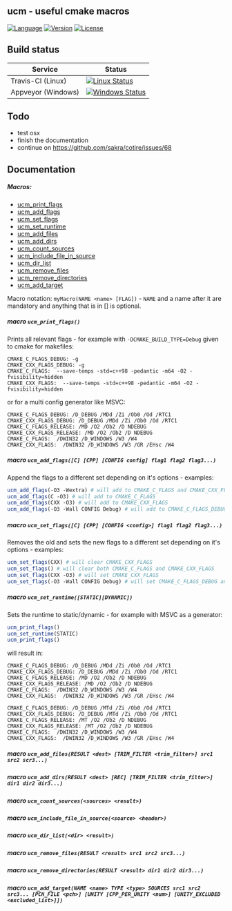 ucm - useful cmake macros
-------------------------

[![Language](https://img.shields.io/badge/language-CMake-blue.svg)](https://github.com/onqtam/ucm/wiki)
[![Version](https://badge.fury.io/gh/onqtam%2Fucm.svg)](https://github.com/onqtam/ucm/releases)
[![License](http://img.shields.io/badge/license-MIT-blue.svg)](http://opensource.org/licenses/MIT)

Build status
------------

| Service            | Status                                                   |
|--------------------|----------------------------------------------------------|
| Travis-CI (Linux)  | [![Linux Status](https://travis-ci.org/onqtam/ucm.svg?branch=master)](https://travis-ci.org/onqtam/ucm)|
| Appveyor (Windows) | [![Windows Status](https://ci.appveyor.com/api/projects/status/m80f32y206l9tb52?svg=true)](https://ci.appveyor.com/project/onqtam/ucm)|

Todo
----

- test osx
- finish the documentation
- continue on https://github.com/sakra/cotire/issues/68

Documentation
-------------

##### <a name="menu"></a>Macros:

- [ucm_print_flags](#ucm_print_flags)
- [ucm_add_flags](#ucm_add_flags)
- [ucm_set_flags](#ucm_set_flags)
- [ucm_set_runtime](#ucm_set_runtime)
- [ucm_add_files](#ucm_add_files)
- [ucm_add_dirs](#ucm_add_dirs)
- [ucm_count_sources](#ucm_count_sources)
- [ucm_include_file_in_source](#ucm_include_file_in_source)
- [ucm_dir_list](#ucm_dir_list)
- [ucm_remove_files](#ucm_remove_files)
- [ucm_remove_directories](#ucm_remove_directories)
- [ucm_add_target](#ucm_add_target)

Macro notation: ```myMacro(NAME <name> [FLAG])``` - ```NAME``` and a name after it are mandatory and anything that is in [] is optional.

##### <a name="ucm_print_flags"></a>macro ```ucm_print_flags()```

Prints all relevant flags - for example with ```-DCMAKE_BUILD_TYPE=Debug``` given to cmake for makefiles:

```
CMAKE_C_FLAGS_DEBUG: -g
CMAKE_CXX_FLAGS_DEBUG: -g
CMAKE_C_FLAGS:  --save-temps -std=c++98 -pedantic -m64 -O2 -fvisibility=hidden
CMAKE_CXX_FLAGS:  --save-temps -std=c++98 -pedantic -m64 -O2 -fvisibility=hidden
```

or for a multi config generator like MSVC:

```
CMAKE_C_FLAGS_DEBUG: /D_DEBUG /MDd /Zi /Ob0 /Od /RTC1
CMAKE_CXX_FLAGS_DEBUG: /D_DEBUG /MDd /Zi /Ob0 /Od /RTC1
CMAKE_C_FLAGS_RELEASE: /MD /O2 /Ob2 /D NDEBUG
CMAKE_CXX_FLAGS_RELEASE: /MD /O2 /Ob2 /D NDEBUG
CMAKE_C_FLAGS:  /DWIN32 /D_WINDOWS /W3 /W4
CMAKE_CXX_FLAGS:  /DWIN32 /D_WINDOWS /W3 /GR /EHsc /W4
```

##### <a name="ucm_add_flags"></a>macro ```ucm_add_flags([C] [CPP] [CONFIG config] flag1 flag2 flag3...)```

Append the flags to a different set depending on it's options - examples:

```CMake
ucm_add_flags(-O3 -Wextra) # will add to CMAKE_C_FLAGS and CMAKE_CXX_FLAGS
ucm_add_flags(C -O3) # will add to CMAKE_C_FLAGS
ucm_add_flags(CXX -O3) # will add to CMAKE_CXX_FLAGS
ucm_add_flags(-O3 -Wall CONFIG Debug) # will add to CMAKE_C_FLAGS_DEBUG and CMAKE_CXX_FLAGS_DEBUG
```

##### <a name="ucm_set_flags"></a>macro ```ucm_set_flags([C] [CPP] [CONFIG <config>] flag1 flag2 flag3...)```

Removes the old and sets the new flags to a different set depending on it's options - examples:

```CMake
ucm_set_flags(CXX) # will clear CMAKE_CXX_FLAGS
ucm_set_flags() # will clear both CMAKE_C_FLAGS and CMAKE_CXX_FLAGS
ucm_set_flags(CXX -O3) # will set CMAKE_CXX_FLAGS
ucm_set_flags(-O3 -Wall CONFIG Debug) # will set CMAKE_C_FLAGS_DEBUG and CMAKE_CXX_FLAGS_DEBUG
```

##### <a name="ucm_set_runtime"></a>macro ```ucm_set_runtime([STATIC][DYNAMIC])```

Sets the runtime to static/dynamic - for example with MSVC as a generator:

```CMake
ucm_print_flags()
ucm_set_runtime(STATIC)
ucm_print_flags()
```

will result in:

```
CMAKE_C_FLAGS_DEBUG: /D_DEBUG /MDd /Zi /Ob0 /Od /RTC1
CMAKE_CXX_FLAGS_DEBUG: /D_DEBUG /MDd /Zi /Ob0 /Od /RTC1
CMAKE_C_FLAGS_RELEASE: /MD /O2 /Ob2 /D NDEBUG
CMAKE_CXX_FLAGS_RELEASE: /MD /O2 /Ob2 /D NDEBUG
CMAKE_C_FLAGS:  /DWIN32 /D_WINDOWS /W3 /W4
CMAKE_CXX_FLAGS:  /DWIN32 /D_WINDOWS /W3 /GR /EHsc /W4

CMAKE_C_FLAGS_DEBUG: /D_DEBUG /MTd /Zi /Ob0 /Od /RTC1
CMAKE_CXX_FLAGS_DEBUG: /D_DEBUG /MTd /Zi /Ob0 /Od /RTC1
CMAKE_C_FLAGS_RELEASE: /MT /O2 /Ob2 /D NDEBUG
CMAKE_CXX_FLAGS_RELEASE: /MT /O2 /Ob2 /D NDEBUG
CMAKE_C_FLAGS:  /DWIN32 /D_WINDOWS /W3 /W4
CMAKE_CXX_FLAGS:  /DWIN32 /D_WINDOWS /W3 /GR /EHsc /W4
```

##### <a name="ucm_add_files"></a>macro ```ucm_add_files(RESULT <dest> [TRIM_FILTER <trim_filter>] src1 src2 scr3...)```

##### <a name="ucm_add_dirs"></a>macro ```ucm_add_dirs(RESULT <dest> [REC] [TRIM_FILTER <trim_filter>] dir1 dir2 dir3...)```

##### <a name="ucm_count_sources"></a>macro ```ucm_count_sources(<sources> <result>)```

##### <a name="ucm_include_file_in_source"></a>macro ```ucm_include_file_in_source(<source> <header>)```

##### <a name="ucm_dir_list"></a>macro ```ucm_dir_list(<dir> <result>)```

##### <a name="ucm_remove_files"></a>macro ```ucm_remove_files(RESULT <result> src1 src2 src3...)```

##### <a name="ucm_remove_directories"></a>macro ```ucm_remove_directories(RESULT <result> dir1 dir2 dir3...)```

##### <a name="ucm_add_target"></a>macro ```ucm_add_target(NAME <name> TYPE <type> SOURCES src1 src2 src3... [PCH_FILE <pch>] [UNITY [CPP_PER_UNITY <num>] [UNITY_EXCLUDED <excluded_list>]])```











